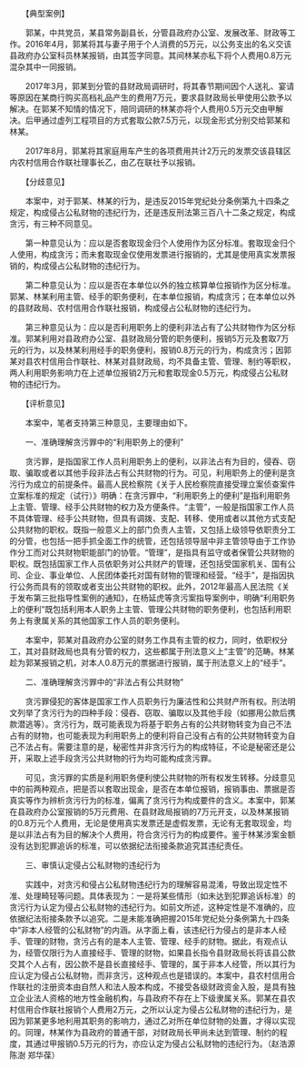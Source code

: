 　　【典型案例】

　　郭某，中共党员，某县常务副县长，分管县政府办公室、发展改革、财政等工作。2016年4月，郭某将其与妻子用于个人消费的5万元，以公务支出的名义交该县政府办公室科员林某报销，由其签字同意。其间林某亦私下将个人费用0.8万元混杂其中一同报销。

　　2017年3月，郭某到分管的县财政局调研时，将其春节期间因个人送礼、宴请等原因在某商行购买高档礼品产生的费用7万元，要求县财政局长甲使用公款予以解决。在郭某不知情的情况下，陪同调研的林某亦将个人费用0.5万元交由甲解决。后甲通过虚列工程项目的方式套取公款7.5万元，以现金形式分别交给郭某和林某。

　　2017年8月，郭某将其家庭用车产生的各项费用共计2万元的发票交该县辖区内农村信用合作联社理事长乙，由乙在联社予以报销。

　　【分歧意见】

　　本案中，对于郭某、林某的行为，是违反2015年党纪处分条例第九十四条之规定，构成侵占公私财物的违纪行为，还是违反刑法第三百八十二条之规定，构成贪污，有三种不同意见。

　　第一种意见认为：应以是否套取现金归个人使用作为区分标准。套取现金归个人使用，构成贪污；而未套取现金仅使用发票进行报销的，尤其是使用真实发票报销的，构成侵占公私财物的违纪行为。

　　第二种意见认为：应以是否在本单位以外的独立核算单位报销作为区分标准。郭某、林某利用主管、经手的职务便利，在本单位报销，构成贪污；在本单位以外的县财政局、农村信用合作联社报销，构成侵占公私财物的违纪行为。

　　第三种意见认为：应以是否利用职务上的便利非法占有了公共财物作为区分标准。郭某利用对县政府办公室、县财政局分管的职务便利，报销5万元及套取7万元的行为，以及林某利用经手的职务便利，报销0.8万元的行为，构成贪污；因郭某对县农村信用合作联社、林某对县财政局，均不具备主管、管理、制约等职权，两人利用职务影响力在上述单位报销2万元和套取现金0.5万元，构成侵占公私财物的违纪行为。

　　【评析意见】

　　本案中，笔者支持第三种意见，主要理由如下。

　　一、准确理解贪污罪中的“利用职务上的便利”

　　贪污罪，是指国家工作人员利用职务上的便利，以非法占有为目的，侵吞、窃取、骗取或者以其他手段非法占有公共财物的行为。可见，利用职务上的便利是贪污行为成立的前提条件。最高人民检察院《关于人民检察院直接受理立案侦查案件立案标准的规定（试行）》明确：在贪污罪中，“利用职务上的便利”是指利用职务上主管、管理、经手公共财物的权力及方便条件。“主管”，一般是指国家工作人员不具体管理、经手公共财物，但具有调拨、支配、转移、使用或者以其他方式支配公共财物的职权。既指一般意义上的部门负责人主管，又包括上级领导依职责分工的分管，也包括一把手抓全面工作的统管，还包括领导层中非主管领导由于工作协作分工而对公共财物职能部门的协管。“管理”，是指具有监守或者保管公共财物的职权。既包括国家工作人员依职务对公共财产的管理，还包括受国家机关、国有公司、企业、事业单位、人民团体委托对国有财物的管理和经营。“经手”，是指因执行公务而具有的领取或者支出公共财物的职权。此外，2012年最高人民法院《关于发布第三批指导性案例的通知》，在杨延虎等贪污案指导案例中，明确“利用职务上的便利”既包括利用本人职务上主管、管理公共财物的职务便利，也包括利用职务上有隶属关系的其他国家工作人员的职务便利。

　　本案中，郭某对县政府办公室的财务工作具有主管的权力，同时，依职权分工，其对县财政局也具有分管的权力，这些都属于刑法意义上“主管”的范畴。林某趁为郭某报销之机，对本人0.8万元的票据进行报销，属于刑法意义上的“经手”。

　　二、准确理解贪污罪中的“非法占有公共财物”

　　贪污罪侵犯的客体是国家工作人员职务行为廉洁性和公共财产所有权。刑法明文列举了贪污行为的四种手段：侵吞、窃取、骗取以及其他手段（如挪用公款后携款潜逃等）。贪污行为，既可能表现为将基于职务占有的公共财物转变为自己不法占有的财物，也可能表现为利用职务上的便利将自己没有占有的公共财物转变为自己不法占有。需要注意的是，秘密性并非贪污行为的构成特征，不论是秘密还是公开，采取上述手段贪污公共财物的行为均可能构成贪污罪。

　　可见，贪污罪的实质是利用职务便利使公共财物的所有权发生转移。分歧意见中的前两种观点，把是否以套取出现金，是否在本单位报销，报销事由、票据是否真实等作为辨析贪污行为的标准，偏离了贪污行为构成要件的含义。本案中，郭某在县政府办公室报销的5万元费用、在县财政局报销的7万元开支，以及林某报销的0.8万元个人费用，无论是使用真实发票还是虚假发票，无论有无套取现金，均是以非法占有为目的解决个人费用，符合贪污行为的构成要件。鉴于林某涉案金额没有达到犯罪追诉的标准，可以依据纪法衔接条款追究其违纪责任。

　　三、审慎认定侵占公私财物的违纪行为

　　实践中，对贪污和侵占公私财物违纪行为的理解容易混淆，导致出现定性不准、处理畸轻等问题。具体表现为：一是将某些情形（如未达到犯罪追诉标准）的贪污行为认定为侵占公私财物的违纪行为。如前文所述，这种定性是不准确的，应依据纪法衔接条款予以追究。二是未能准确把握2015年党纪处分条例第九十四条中“非本人经管的公私财物”的内涵。从字面上看，该违纪行为侵占的是非本人经手、管理的财物，贪污占有的是本人主管、管理、经手的财物。据此，有观点认为，经管仅限行为人直接经手、管理的财物，如果县长指令县财政局长将该县公款交其个人占有，因公款不是县长直接经手、管理的，属于非本人经管，所以其行为应认定为侵占公私财物，而非贪污，这种观点也是错误的。本案中，县农村信用合作联社的注册资本由自然人和法人股本构成，不接受各级财政资金入股，是具有独立企业法人资格的地方性金融机构，与县政府不存在上下级隶属关系。郭某在县农村信用合作联社报销个人费用2万元，之所以认定为侵占公私财物的违纪行为，是因为郭某更多地利用其职务的影响力，通过乙对所在单位财物的处置，才得以实现的。同理，林某作为县政府的普通干部，对财政局长甲尚未达到管理、制约的程度，其通过甲报销0.5万元的行为，亦应认定为侵占公私财物的违纪行为。（赵浩源 陈澍 郑华葆）